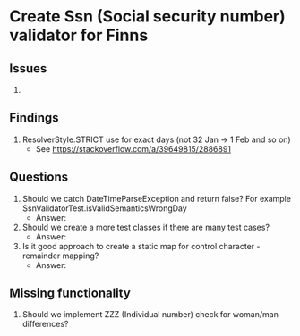 # Create Ssn (Social security number) validator for Finns

## Issues
1.	

## Findings
1.	ResolverStyle.STRICT use for exact days (not 32 Jan -> 1 Feb and so on)
	* See https://stackoverflow.com/a/39649815/2886891
	

## Questions
1.	Should we catch DateTimeParseException and return false? For example SsnValidatorTest.isValidSemanticsWrongDay
	* Answer: 
2.	Should we create a more test classes if there are many test cases?
	* Answer: 
3. Is it good approach to create a static map for control character - remainder mapping?
	* Answer: 

## Missing functionality
1.	Should we implement ZZZ (Individual number) check for woman/man differences?

